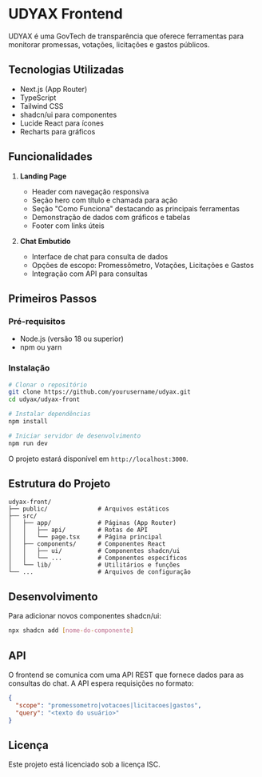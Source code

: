 # UDYAX Frontend

UDYAX é uma GovTech de transparência que oferece ferramentas para monitorar promessas, votações, licitações e gastos públicos.

## Tecnologias Utilizadas

- Next.js (App Router)
- TypeScript
- Tailwind CSS
- shadcn/ui para componentes
- Lucide React para ícones
- Recharts para gráficos

## Funcionalidades

1. **Landing Page**

   - Header com navegação responsiva
   - Seção hero com título e chamada para ação
   - Seção "Como Funciona" destacando as principais ferramentas
   - Demonstração de dados com gráficos e tabelas
   - Footer com links úteis

2. **Chat Embutido**
   - Interface de chat para consulta de dados
   - Opções de escopo: Promessômetro, Votações, Licitações e Gastos
   - Integração com API para consultas

## Primeiros Passos

### Pré-requisitos

- Node.js (versão 18 ou superior)
- npm ou yarn

### Instalação

```bash
# Clonar o repositório
git clone https://github.com/yourusername/udyax.git
cd udyax/udyax-front

# Instalar dependências
npm install

# Iniciar servidor de desenvolvimento
npm run dev
```

O projeto estará disponível em `http://localhost:3000`.

## Estrutura do Projeto

```
udyax-front/
├── public/              # Arquivos estáticos
├── src/
│   ├── app/             # Páginas (App Router)
│   │   ├── api/         # Rotas de API
│   │   └── page.tsx     # Página principal
│   ├── components/      # Componentes React
│   │   ├── ui/          # Componentes shadcn/ui
│   │   └── ...          # Componentes específicos
│   └── lib/             # Utilitários e funções
└── ...                  # Arquivos de configuração
```

## Desenvolvimento

Para adicionar novos componentes shadcn/ui:

```bash
npx shadcn add [nome-do-componente]
```

## API

O frontend se comunica com uma API REST que fornece dados para as consultas do chat. A API espera requisições no formato:

```json
{
  "scope": "promessometro|votacoes|licitacoes|gastos",
  "query": "<texto do usuário>"
}
```

## Licença

Este projeto está licenciado sob a licença ISC.
